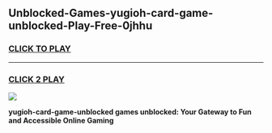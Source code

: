 
## Unblocked-Games-yugioh-card-game-unblocked-Play-Free-0jhhu
<h3>
<a href="https://premium76.site?title=yugioh-card-game-unblocked&ref=18A">CLICK TO PLAY</a></h3>
<hr>

<h3>
<a href="https://premium76.site?title=yugioh-card-game-unblocked&ref=18A">CLICK 2 PLAY</a>
  
</h3>

<a href="https://premium76.site?title=yugioh-card-game-unblocked&ref=18A"><img src="https://clearcache.store/games.png"></a>


**yugioh-card-game-unblocked games unblocked: Your Gateway to Fun and Accessible Online Gaming**
